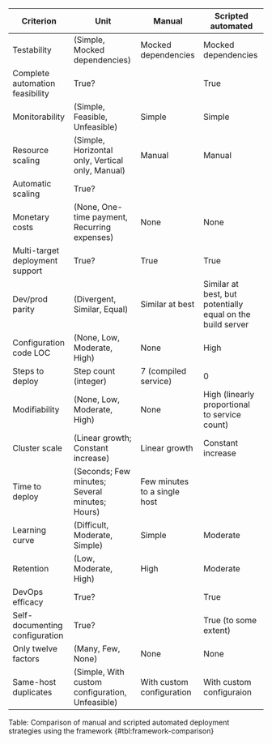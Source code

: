 | Criterion | Unit | Manual | Scripted automated
| ------------------- | ----------------- | --------------- | ---------------
| Testability | (Simple, Mocked dependencies) | Mocked dependencies | Mocked dependencies
| Complete automation feasibility | True? | | True
| Monitorability | (Simple, Feasible, Unfeasible) | Simple | Simple
| Resource scaling | (Simple, Horizontal only, Vertical only, Manual) | Manual | Manual
| Automatic scaling | True? | |
| Monetary costs | (None, One-time payment, Recurring expenses) | None | None
| Multi-target deployment support | True? | True | True
| Dev/prod parity | (Divergent, Similar, Equal) | Similar at best | Similar at best, but potentially equal on the build server
| Configuration code LOC | (None, Low, Moderate, High) | None | High
| Steps to deploy | Step count (integer) | 7 (compiled service) | 0
| Modifiability | (None, Low, Moderate, High) | None | High (linearly proportional to service count)
| Cluster scale | (Linear growth; Constant increase) | Linear growth | Constant increase
| Time to deploy | (Seconds; Few minutes; Several minutes; Hours) | Few minutes to a single host
| Learning curve | (Difficult, Moderate, Simple) | Simple | Moderate
| Retention | (Low, Moderate, High) | High | Moderate
| DevOps efficacy | True? | | True
| Self-documenting configuration | True? | | True (to some extent)
| Only twelve factors | (Many, Few, None) | None | None
| Same-host duplicates | (Simple, With custom configuration, Unfeasible) | With custom configuration | With custom configuraion

Table: Comparison of manual and scripted automated deployment strategies using the framework {#tbl:framework-comparison}
